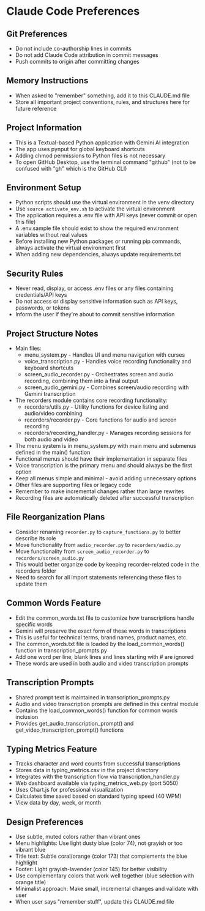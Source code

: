 # Claude Code Preferences

## Git Preferences
- Do not include co-authorship lines in commits
- Do not add Claude Code attribution in commit messages
- Push commits to origin after committing changes

## Memory Instructions
- When asked to "remember" something, add it to this CLAUDE.md file
- Store all important project conventions, rules, and structures here for future reference

## Project Information
- This is a Textual-based Python application with Gemini AI integration
- The app uses pynput for global keyboard shortcuts
- Adding chmod permissions to Python files is not necessary
- To open GitHub Desktop, use the terminal command "github" (not to be confused with "gh" which is the GitHub CLI)

## Environment Setup
- Python scripts should use the virtual environment in the venv directory
- Use `source activate_env.sh` to activate the virtual environment
- The application requires a .env file with API keys (never commit or open this file)
- A .env.sample file should exist to show the required environment variables without real values
- Before installing new Python packages or running pip commands, always activate the virtual environment first
- When adding new dependencies, always update requirements.txt

## Security Rules
- Never read, display, or access .env files or any files containing credentials/API keys
- Do not access or display sensitive information such as API keys, passwords, or tokens
- Inform the user if they're about to commit sensitive information

## Project Structure Notes
- Main files:
  - menu_system.py - Handles UI and menu navigation with curses
  - voice_transcription.py - Handles voice recording functionality and keyboard shortcuts
  - screen_audio_recorder.py - Orchestrates screen and audio recording, combining them into a final output
  - screen_audio_gemini.py - Combines screen/audio recording with Gemini transcription
- The recorders module contains core recording functionality:
  - recorders/utils.py - Utility functions for device listing and audio/video combining
  - recorders/recorder.py - Core functions for audio and screen recording
  - recorders/recording_handler.py - Manages recording sessions for both audio and video
- The menu system is in menu_system.py with main menu and submenus defined in the main() function
- Functional menus should have their implementation in separate files
- Voice transcription is the primary menu and should always be the first option
- Keep all menus simple and minimal - avoid adding unnecessary options
- Other files are supporting files or legacy code
- Remember to make incremental changes rather than large rewrites
- Recording files are automatically deleted after successful transcription

## File Reorganization Plans
- Consider renaming `recorder.py` to `capture_functions.py` to better describe its role
- Move functionality from `audio_recorder.py` to `recorders/audio.py` 
- Move functionality from `screen_audio_recorder.py` to `recorders/screen_audio.py`
- This would better organize code by keeping recorder-related code in the recorders folder
- Need to search for all import statements referencing these files to update them

## Common Words Feature
- Edit the common_words.txt file to customize how transcriptions handle specific words
- Gemini will preserve the exact form of these words in transcriptions
- This is useful for technical terms, brand names, product names, etc.
- The common_words.txt file is loaded by the load_common_words() function in transcription_prompts.py
- Add one word per line, blank lines and lines starting with # are ignored
- These words are used in both audio and video transcription prompts

## Transcription Prompts
- Shared prompt text is maintained in transcription_prompts.py
- Audio and video transcription prompts are defined in this central module
- Contains the load_common_words() function for common words inclusion
- Provides get_audio_transcription_prompt() and get_video_transcription_prompt() functions

## Typing Metrics Feature
- Tracks character and word counts from successful transcriptions
- Stores data in typing_metrics.csv in the project directory
- Integrates with the transcription flow via transcription_handler.py
- Web dashboard available via typing_metrics_web.py (port 5050)
- Uses Chart.js for professional visualization
- Calculates time saved based on standard typing speed (40 WPM)
- View data by day, week, or month

## Design Preferences
- Use subtle, muted colors rather than vibrant ones
- Menu highlights: Use light dusty blue (color 74), not grayish or too vibrant blue
- Title text: Subtle coral/orange (color 173) that complements the blue highlight
- Footer: Light grayish-lavender (color 145) for better visibility
- Use complementary colors that work well together (blue selection with orange title)
- Minimalist approach: Make small, incremental changes and validate with user
- When user says "remember stuff", update this CLAUDE.md file